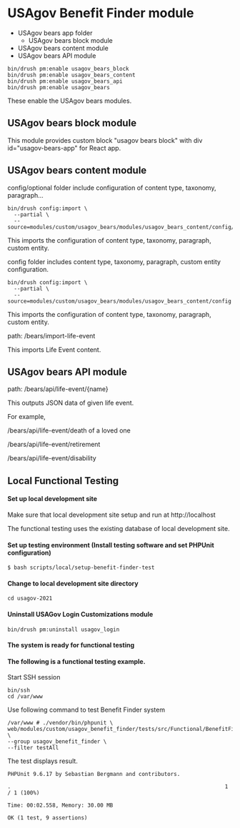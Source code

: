 # USAgov Benefit Finder module

* USAgov bears app folder
  * USAgov bears block module
* USAgov bears content module
* USAgov bears API module

```
bin/drush pm:enable usagov_bears_block
bin/drush pm:enable usagov_bears_content
bin/drush pm:enable usagov_bears_api
bin/drush pm:enable usagov_bears
```

These enable the USAgov bears modules.

## USAgov bears block module

This module provides custom block "usagov bears block" with div id="usagov-bears-app" for React app.

## USAgov bears content module

config/optional folder include configuration of content type, taxonomy, paragraph...

```
bin/drush config:import \
  --partial \
  --source=modules/custom/usagov_bears/modules/usagov_bears_content/config/optional
```
This imports the configuration of content type, taxonomy, paragraph, custom entity.


config folder includes content type, taxonomy, paragraph, custom entity configuration.

```
bin/drush config:import \
  --partial \
  --source=modules/custom/usagov_bears/modules/usagov_bears_content/config
```
This imports the configuration of content type, taxonomy, paragraph, custom entity.

path: /bears/import-life-event

This imports Life Event content.

## USAgov bears API module

path: /bears/api/life-event/{name}

This outputs JSON data of given life event.

For example,

/bears/api/life-event/death of a loved one

/bears/api/life-event/retirement

/bears/api/life-event/disability

## Local Functional Testing

#### Set up local development site

Make sure that local development site setup and run at http://localhost

The functional testing uses the existing database of local development site.

#### Set up testing environment (Install testing software and set PHPUnit configuration)

```
$ bash scripts/local/setup-benefit-finder-test
```

#### Change to local development site directory

```
cd usagov-2021
```

#### Uninstall USAGov Login Customizations module

```
bin/drush pm:uninstall usagov_login
```

#### The system is ready for functional testing

#### The following is a functional testing example.

Start SSH session
```
bin/ssh
cd /var/www
```

Use following command to test Benefit Finder system
```
/var/www # ./vendor/bin/phpunit \
web/modules/custom/usagov_benefit_finder/tests/src/Functional/BenefitFinderTest.php \
--group usagov_benefit_finder \
--filter testAll
```

The test displays result.
```
PHPUnit 9.6.17 by Sebastian Bergmann and contributors.

.                                                                   1 / 1 (100%)

Time: 00:02.558, Memory: 30.00 MB

OK (1 test, 9 assertions)
```
